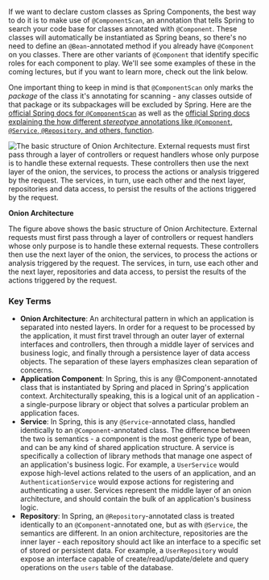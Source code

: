 If we want to declare custom classes as Spring Components, the best way to do it is to make use of `@ComponentScan`, an annotation that tells Spring to search your code base for classes annotated with `@Component`. These classes will automatically be instantiated as Spring beans, so there's no need to define an `@Bean`-annotated method if you already have `@Component` on you classes. There are other variants of `@Component` that identify specific roles for each component to play. We'll see some examples of these in the coming lectures, but if you want to learn more, check out the link below.

One important thing to keep in mind is that `@ComponentScan` only marks the *package* of the class it's annotating for scanning - any classes outside of that package or its subpackages will be excluded by Spring. Here are the [official Spring docs for `@ComponentScan`](https://docs.spring.io/spring/docs/current/javadoc-api/org/springframework/context/annotation/ComponentScan.html) as well as the [official Spring docs explaining the how different *stereotype* annotations like `@Component`, `@Service`, `@Repository`, and others, function](https://docs.spring.io/spring/docs/4.3.27.RELEASE/spring-framework-reference/htmlsingle/#beans-stereotype-annotations).

![_The basic structure of Onion Architecture. External requests must first pass through a layer of controllers or request handlers whose only purpose is to handle these external requests. These controllers then use the next layer of the onion, the services, to process the actions or analysis triggered by the request. The services, in turn, use each other and the next layer, repositories and data access, to persist the results of the actions triggered by the request._](https://video.udacity-data.com/topher/2020/June/5ed94796_l2-29-components-and-services/l2-29-components-and-services.png)

**Onion Architecture**

The figure above shows the basic structure of Onion Architecture. External requests must first pass through a layer of controllers or request handlers whose only purpose is to handle these external requests. These controllers then use the next layer of the onion, the services, to process the actions or analysis triggered by the request. The services, in turn, use each other and the next layer, repositories and data access, to persist the results of the actions triggered by the request.

### Key Terms

- **Onion Architecture**: An architectural pattern in which an application is separated into nested layers. In order for a request to be processed by the application, it must first travel through an outer layer of external interfaces and controllers, then through a middle layer of services and business logic, and finally through a persistence layer of data access objects. The separation of these layers emphasizes clean separation of concerns.
- **Application Component**: In Spring, this is any @Component-annotated class that is instantiated by Spring and placed in Spring's application context. Architecturally speaking, this is a logical unit of an application - a single-purpose library or object that solves a particular problem an application faces.
- **Service**: In Spring, this is any `@Service`-annotated class, handled identically to an `@Component`-annotated class. The difference between the two is semantics - a component is the most generic type of bean, and can be any kind of shared application structure. A service is specifically a collection of library methods that manage one aspect of an application's business logic. For example, a `UserService` would expose high-level actions related to the users of an application, and an `AuthenticationService` would expose actions for registering and authenticating a user. Services represent the middle layer of an onion architecture, and should contain the bulk of an application's business logic.
- **Repository**: In Spring, an `@Repository`-annotated class is treated identically to an `@Component`-annotated one, but as with `@Service`, the semantics are different. In an onion architecture, repositories are the inner layer - each repository should act like an interface to a specific set of stored or persistent data. For example, a `UserRepository` would expose an interface capable of create/read/update/delete and query operations on the `users` table of the database.
